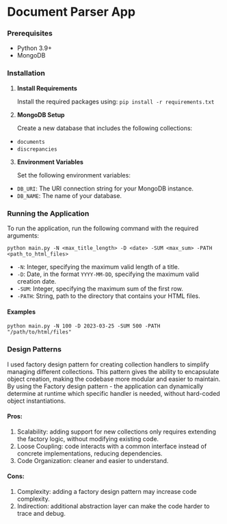 # **Document Parser App**

### **Prerequisites**

- Python 3.9+
- MongoDB

### **Installation**

1. **Install Requirements**

   Install the required packages using: `pip install -r requirements.txt`

2. **MongoDB Setup**

    Create a new database that includes the following collections:
- `documents`
- `discrepancies`

3. **Environment Variables**

    Set the following environment variables:

- `DB_URI`: The URI connection string for your MongoDB instance.
- `DB_NAME`: The name of your database.


### **Running the Application**

To run the application, run the following command with the required arguments:

`python main.py -N <max_title_length> -D <date> -SUM <max_sum> -PATH <path_to_html_files>
`

- `-N`: Integer, specifying the maximum valid length of a title.
- `-D`: Date, in the format `YYYY-MM-DD`, specifying the maximum valid creation date. 
- `-SUM`: Integer, specifying the maximum sum of the first row.
- `-PATH`: String, path to the directory that contains your HTML files.



#### **Examples**

`python main.py -N 100 -D 2023-03-25 -SUM 500 -PATH "/path/to/html/files"`


### Design Patterns
I used factory design pattern for creating collection handlers to simplify managing different collections. 
This pattern gives the ability to encapsulate object creation, making the codebase more modular and easier to maintain. 
By using the Factory design pattern - the application can dynamically determine at runtime which specific handler is needed, without hard-coded object instantiations. 

#### Pros:

1. Scalability: adding support for new collections only requires extending the factory logic, without modifying existing code.
2. Loose Coupling: code interacts with a common interface instead of concrete implementations, reducing dependencies.
3. Code Organization: cleaner and easier to understand.

#### Cons:

1. Complexity: adding a factory design pattern may increase code complexity.
2. Indirection: additional abstraction layer can make the code harder to trace and debug.


